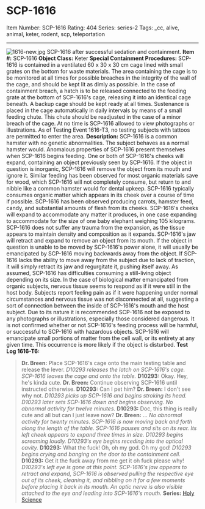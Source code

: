 # SCP-1616
Item Number: SCP-1616
Rating: 404
Series: series-2
Tags: _cc, alive, animal, keter, rodent, scp, teleportation

---

![1616-new.jpg](https://scp-wiki.wdfiles.com/local--files/scp-1616/1616-new.jpg)
SCP-1616 after successful sedation and containment.
**Item #:** SCP-1616
**Object Class:** Keter
**Special Containment Procedures:** SCP-1616 is contained in a ventilated 60 x 30 x 30 cm cage lined with small grates on the bottom for waste materials. The area containing the cage is to be monitored at all times for possible breaches in the integrity of the wall of the cage, and should be kept lit as dimly as possible. In the case of containment breach, a hatch is to be released connected to the feeding grate at the bottom of SCP-1616's cage, releasing it into an identical cage beneath. A backup cage should be kept ready at all times.
Sustenance is placed in the cage automatically in daily intervals by means of a small feeding chute. This chute should be readjusted in the case of a minor breach of the cage.
At no time is SCP-1616 allowed to view photographs or illustrations.
As of Testing Event 1616-T3, no testing subjects with tattoos are permitted to enter the area.
**Description:** SCP-1616 is a common hamster with no genetic abnormalities. The subject behaves as a normal hamster would.
Anomalous properties of SCP-1616 present themselves when SCP-1616 begins feeding. One or both of SCP-1616's cheeks will expand, containing an object previously seen by SCP-1616. If the object in question is inorganic, SCP-1616 will remove the object from its mouth and ignore it. Similar feeding has been observed for most organic materials save for wood, which SCP-1616 will not completely consume, but return to and nibble like a common hamster would for dental upkeep.
SCP-1616 typically consumes organic matter which appears in its cheek over a course of time if possible. SCP-1616 has been observed producing carrots, hamster feed, candy, and substantial amounts of flesh from its cheeks. SCP-1616's cheeks will expand to accommodate any matter it produces, in one case expanding to accommodate for the size of one baby elephant weighing 105 kilograms. SCP-1616 does not suffer any trauma from the expansion, as the tissue appears to maintain density and composition as it expands.
SCP-1616's jaw will retract and expand to remove an object from its mouth. If the object in question is unable to be moved by SCP-1616's power alone, it will usually be emancipated by SCP-1616 moving backwards away from the object. If SCP-1616 lacks the ability to move away from the subject due to lack of traction, it will simply retract its jaw and regurgitate it, pushing itself away. As assumed, SCP-1616 has difficulties consuming a still-living object depending on its size.
In the case of biological matter emancipated from organic subjects, nervous tissue seems to respond as if it were still in the host body. Subjects report feeling pain as if it were happening under normal circumstances and nervous tissue was not disconnected at all, suggesting a sort of connection between the inside of SCP-1616's mouth and the host subject.
Due to its nature it is recommended SCP-1616 not be exposed to any photographs or illustrations, especially those considered dangerous. It is not confirmed whether or not SCP-1616's feeding process will be harmful, or successful to SCP-1616 with hazardous objects.
SCP-1616 will emancipate small portions of matter from the cell wall, or its entirety at any given time. This occurrence is more likely if the object is disturbed.
**Test Log 1616-T6:**
> **Dr. Breen:** Place SCP-1616's cage onto the main testing table and release the lever.
> _D10293 releases the latch on SCP-1616's cage. SCP-1616 leaves the cage and onto the table._
> **D10293:** Okay. Hey, he's kinda cute.
> **Dr. Breen:** Continue observing SCP-1616 until instructed otherwise.
> **D10293:** Can I pet him?
> **Dr. Breen:** I don't see why not.
> _D10293 picks up SCP-1616 and begins stroking its head. D10293 later sets SCP-1616 down and begins observing._
> _No abnormal activity for twelve minutes._
> **D10293:** Doc, this thing is really cute and all but can I just leave now?
> **Dr. Breen:** …
> _No abnormal activity for twenty minutes. SCP-1616 is now moving back and forth along the length of the table._
> _SCP-1616 pauses and sits on its rear. Its left cheek appears to expand three times in size._
> _D10293 begins screaming loudly._
> _D10293's eye begins receding into the optical cavity._
> **D10293:** What the fuck! Oh, oh my god. Oh my god!
> _D10293 begins crying and banging on the door to the containment cell._
> **D10293:** Get it the fuck away from me get it oh fuck please why!
> _D10293's left eye is gone at this point. SCP-1616's jaw appears to retract and expand, SCP-1616 is observed pulling the respective eye out of its cheek, cleaning it, and nibbling on it for a few moments before placing it back in its mouth. An optic nerve is also visible attached to the eye and leading into SCP-1616's mouth._
**Series:** [Holy Science](http://www.scp-wiki.net/holy-science)